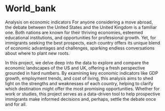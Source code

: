 # World_bank
Analysis on economic indicators
For anyone considering a move abroad, the debate between the United States and the United Kingdom is a familiar one. Both nations are known for their thriving economies, esteemed educational institutions, and opportunities for professional growth. Yet, for immigrants seeking the best prospects, each country offers its unique blend of economic advantages and challenges, sparking endless conversations about where to plant new roots.

In this project, we delve deep into the data to explore and compare the economic landscapes of the US and UK, offering a fresh perspective grounded in hard numbers. By examining key economic indicators like GDP growth, employment trends, and cost of living, this analysis aims to shed light on the strengths and weaknesses of each country, helping to clarify which destination might offer the most promising opportunities. Whether for work or studies, this project serves as a data-driven tool to help prospective immigrants make informed decisions and, perhaps, settle the debate once and for all.

